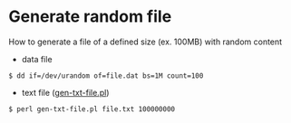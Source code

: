 # Generate random file

How to generate a file of a defined size (ex. 100MB) with random content

 * data file
```none
$ dd if=/dev/urandom of=file.dat bs=1M count=100
```
 * text file ([gen-txt-file.pl](https://github.com/jreisinger/audit/blob/master/scripts/gen-txt-file.pl))
```
$ perl gen-txt-file.pl file.txt 100000000
```

